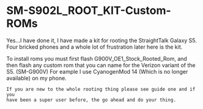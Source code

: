 # SM-S902L_ROOT_KIT-Custom-ROMs

  Yes...I have done it, I have made a kit for rooting the StraightTalk Galaxy S5.
  Four bricked phones and a whole lot of frustration later here is the kit.
  
  To install roms you must first flash G900V_OE1_Stock_Rooted_Rom, and then flash
  any custom rom that you can name for the Verizon variant of the S5. (SM-G900V)
  For eample I use CyanogenMod 14 (Which is no longer available) on my phone.
  
    If you are new to the whole rooting thing please see guide one and if you
    have been a super user before, the go ahead and do your thing.
